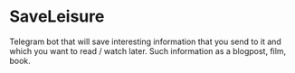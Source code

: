# SaveLeisure
Telegram bot that will save interesting information that you send to it and which you want to read / watch later. Such information as a blogpost, film, book. 
